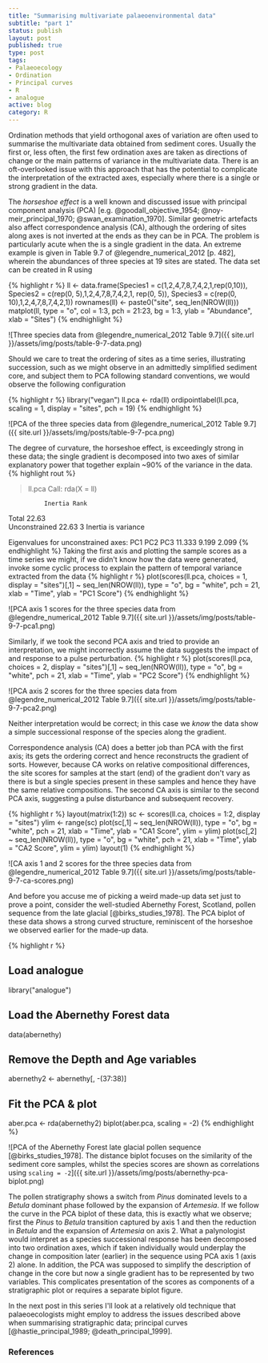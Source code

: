 ```yaml
--- 
title: "Summarising multivariate palaeoenvironmental data"
subtitle: "part 1"
status: publish
layout: post
published: true
type: post
tags:
- Palaeoecology
- Ordination
- Principal curves
- R
- analogue
active: blog
category: R
---
```


Ordination methods that yield orthogonal axes of variation are often used to summarise the multivariate data obtained from sediment cores. Usually the first or, less often, the first few ordination axes are taken as directions of change or the main patterns of variance in the multivariate data. There is an oft-overlooked issue with this approach that has the potential to complicate the interpretation of the extracted axes, especially where there is a single or strong gradient in the data.

The *horseshoe effect* is a well known and discussed issue with principal component analysis (PCA) [e.g. @goodall_objective_1954; @noy-meir_principal_1970; @swan_examination_1970]. Similar geometric artefacts also affect correspondence analysis (CA), although the ordering of sites along axes is not inverted at the ends as they can be in PCA. The problem is particularly acute when the is a single gradient in the data. An extreme example is given in Table 9.7 of @legendre_numerical_2012 [p. 482], wherein the abundances of three species at 19 sites are stated. The data set can be created in R using

{% highlight r %}
ll <- data.frame(Species1 = c(1,2,4,7,8,7,4,2,1,rep(0,10)),
                 Species2 = c(rep(0, 5),1,2,4,7,8,7,4,2,1, rep(0, 5)),
                 Species3 = c(rep(0, 10),1,2,4,7,8,7,4,2,1))
rownames(ll) <- paste0("site", seq_len(NROW(ll)))
matplot(ll, type = "o", col = 1:3, pch = 21:23, bg = 1:3,
        ylab = "Abundance", xlab = "Sites")
{% endhighlight %}

![Three species data from @legendre_numerical_2012 Table 9.7]({{ site.url }}/assets/img/posts/table-9-7-data.png)

Should we care to treat the ordering of sites as a time series, illustrating succession, such as we might observe in an admittedly simplified sediment core, and subject them to PCA following standard conventions, we would observe the following configuration

{% highlight r %}
library("vegan")
ll.pca <- rda(ll)
ordipointlabel(ll.pca, scaling = 1, display = "sites", pch = 19)
{% endhighlight %}

![PCA of the three species data from @legendre_numerical_2012 Table 9.7]({{ site.url }}/assets/img/posts/table-9-7-pca.png)

The degree of curvature, the horseshoe effect, is exceedingly strong in these data; the single gradient is decomposed into two axes of similar explanatory power that together explain ~90% of the variance in the data.
{% highlight rout %}
> ll.pca
Call: rda(X = ll)

              Inertia Rank
Total           22.63     
Unconstrained   22.63    3
Inertia is variance 

Eigenvalues for unconstrained axes:
   PC1    PC2    PC3 
11.333  9.199  2.099
{% endhighlight %}
Taking the first axis and plotting the sample scores as a time series we might, if we didn't know how the data were generated, invoke some cyclic process to explain the pattern of temporal variance extracted from the data
{% highlight r %}
plot(scores(ll.pca, choices = 1, display = "sites")[,1] ~ 
     seq_len(NROW(ll)),
     type = "o", bg = "white", pch = 21,
     xlab = "Time", ylab = "PC1 Score")
{% endhighlight %}

![PCA axis 1 scores for the three species data from @legendre_numerical_2012 Table 9.7]({{ site.url }}/assets/img/posts/table-9-7-pca1.png)

Similarly, if we took the second PCA axis and tried to provide an interpretation, we might incorrectly assume the data suggests the impact of and response to a pulse perturbation.
{% highlight r %}
plot(scores(ll.pca, choices = 2, display = "sites")[,1] ~ 
     seq_len(NROW(ll)),
     type = "o", bg = "white", pch = 21,
     xlab = "Time", ylab = "PC2 Score")
{% endhighlight %}

![PCA axis 2 scores for the three species data from @legendre_numerical_2012 Table 9.7]({{ site.url }}/assets/img/posts/table-9-7-pca2.png)

Neither interpretation would be correct; in this case we *know* the data show a simple successional response of the species along the gradient.

Correspondence analysis (CA) does a better job than PCA with the first axis; its gets the ordering correct and hence reconstructs the gradient of sorts. However, because CA works on relative compositional differences, the site scores for samples at the start (end) of the gradient don't vary as there is but a single species present in these samples and hence they have the same relative compositions. The second CA axis is similar to the second PCA axis, suggesting a pulse disturbance and subsequent recovery.

{% highlight r %}
layout(matrix(1:2))
sc <- scores(ll.ca, choices = 1:2, display = "sites")
ylim <- range(sc)
plot(sc[,1] ~ seq_len(NROW(ll)),
     type = "o", bg = "white", pch = 21,
     xlab = "Time", ylab = "CA1 Score", ylim = ylim)
plot(sc[,2] ~ seq_len(NROW(ll)),
     type = "o", bg = "white", pch = 21,
     xlab = "Time", ylab = "CA2 Score", ylim = ylim)
layout(1)
{% endhighlight %}

![CA axis 1 and 2 scores for the three species data from @legendre_numerical_2012 Table 9.7]({{ site.url }}/assets/img/posts/table-9-7-ca-scores.png)

And before you accuse me of picking a weird made-up data set just to prove a point, consider the well-studied Abernethy Forest, Scotland, pollen sequence from the late glacial [@birks_studies_1978]. The PCA biplot of these data shows a strong curved structure, reminiscent of the horseshoe we observed earlier for the made-up data.

{% highlight r %}
## Load analogue
library("analogue")
## Load the Abernethy Forest data
data(abernethy)
## Remove the Depth and Age variables
abernethy2 <- abernethy[, -(37:38)]

## Fit the PCA & plot
aber.pca <- rda(abernethy2)
biplot(aber.pca, scaling = -2)
{% endhighlight %}

![PCA of the Abernethy Forest late glacial pollen sequence [@birks_studies_1978]. The distance biplot focuses on the similarity of the sediment core samples, whilst the species scores are shown as correlations using `scaling = -2`]({{ site.url }}/assets/img/posts/abernethy-pca-biplot.png)

The pollen stratigraphy shows a switch from *Pinus* dominated levels to a *Betula* dominant phase followed by the expansion of *Artemesia*. If we follow the curve in the PCA biplot of these data, this is exactly what we observe; first the *Pinus* to *Betula* transition captured by axis 1 and then the reduction in *Betula* and the expansion of *Artemesia* on axis 2. What a palynologist would interpret as a species successional response has been decomposed into two ordination axes, which if taken individually would underplay the change in composition later (earlier) in the sequence using PCA axis 1 (axis 2) alone. In addition, the PCA was supposed to simplify the description of change in the core but now a single gradient has to be represented by two variables. This complicates presentation of the scores as components of a stratigraphic plot or requires a separate biplot figure.

In the next post in this series I'll look at a relatively old technique that palaeoecologists might employ to address the issues described above when summarising stratigraphic data; principal curves [@hastie_principal_1989; @death_principal_1999].

### References
